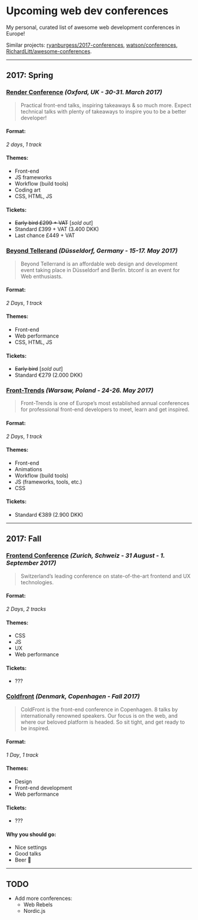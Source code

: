 
Upcoming web dev conferences
===

My personal, curated list of awesome web development conferences in Europe!

Similar projects: [ryanburgess/2017-conferences](https://github.com/ryanburgess/2017-conferences), [watson/conferences](https://github.com/watson/conferences), [RichardLitt/awesome-conferences](https://github.com/RichardLitt/awesome-conferences).

---

## 2017: Spring

### [Render Conference](http://2017.render-conf.com/)  _(Oxford, UK - 30-31. March 2017)_

> Practical front-end talks, inspiring takeaways & so much more. Expect technical talks with plenty of takeaways to inspire you to be a better developer!

#### Format:

_2 days_, _1 track_

#### Themes:

- Front-end
- JS frameworks
- Workflow (build tools)
- Coding art
- CSS, HTML, JS

#### Tickets:

- ~~Early bird  £299 + VAT~~ [_sold out_]
- Standard    £399 + VAT (3.400 DKK)
- Last chance £449 + VAT


### [Beyond Tellerand](https://beyondtellerrand.com/)  _(Düsseldorf, Germany - 15-17. May 2017)_

> Beyond Tellerrand is an affordable web design and development event taking place in Düsseldorf and Berlin. btconf is an event for Web enthusiasts.

#### Format:

_2 Days_, _1 track_

#### Themes:

- Front-end
- Web performance
- CSS, HTML, JS

#### Tickets:

- ~~Early bird~~ [_sold out_]
- Standard €279 (2.000 DKK)

### [Front-Trends](https://2017.front-trends.com/) _(Warsaw, Poland - 24-26. May 2017)_

> Front-Trends is one of Europe’s most established annual conferences for professional front-end developers to meet, learn and get inspired.

#### Format:

_2 Days_, _1 track_

#### Themes:

- Front-end
- Animations
- Workflow (build tools)
- JS (frameworks, tools, etc.)
- CSS

#### Tickets:

- Standard €389 (2.900 DKK)

---

## 2017: Fall

### [Frontend Conference](https://frontendconf.ch/)  _(Zurich, Schweiz - 31 August - 1. September 2017)_

> Switzerland’s leading conference on state-of-the-art frontend and UX technologies.

#### Format:

_2 Days_, _2 tracks_

#### Themes:

- CSS
- JS
- UX
- Web performance

#### Tickets:

- ???

### [Coldfront](http://coldfrontconf.com) _(Denmark, Copenhagen - Fall 2017)_

> ColdFront is the front-end conference in Copenhagen. 8 talks by internationally renowned speakers. Our focus is on the web, and where our beloved platform is headed. So sit tight, and get ready to be inspired.

#### Format:

_1 Day_, _1 track_

#### Themes:

- Design
- Front-end development
- Web performance

#### Tickets:

- ???


#### Why you should go:

- Nice settings
- Good talks
- Beer 🍻


---

## TODO

- Add more conferences:
    + Web Rebels
    + Nordic.js
